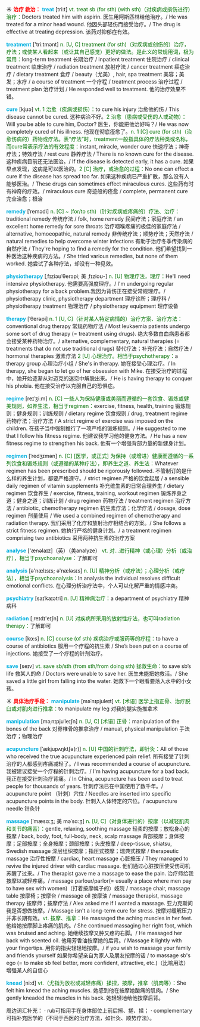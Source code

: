 ☀ <font color="red">**治疗 救治：**</font>
<font color="sky blue">**treat**</font> [tri:t] 
<font color="rgb(227, 108, 9)">vt. treat sb (for sth) (with sth)（对疾病或损伤进行）治疗：</font>Doctors treated him with aspirin. 医生用阿斯匹林给他治疗。/ He was treated for a minor head wound. 他因头部轻伤而接受治疗。/ The drug is effective at treating depression. 该药对抑郁症有效。

<font color="sky blue">**treatment**</font> ['tri:tmənt] 
<font color="rgb(227, 108, 9)">n. [U, C] treatment (for sth)（对疾病或创伤的）治疗，疗法；或使某人看起来（或让其自己感觉）更好的做法。是此义的常规用词，极为常用：</font>long-term treatment 长期治疗 / inpatient treatment 住院治疗 / clinical treatment 临床治疗 / radiation treatment 放射疗法 / cancer treatment 癌症治疗 / dietary treatment 食疗 / beauty（尤美）, hair, spa treatment 美容；美发；水疗 / a course of treatment 一个疗程 / treatment process 治疗过程 / treatment plan 治疗计划 / He responded well to treatment. 他的治疗效果不错。

<font color="sky blue">**cure**</font> [kjʊə] 
<font color="rgb(227, 108, 9)">vt. 1 治愈（疾病或损伤）：</font>to cure his injury 治愈他的伤 / This disease cannot be cured. 这种病治不好。<font color="rgb(227, 108, 9)">2 治愈（患病或受伤的人或动物）：</font>Will you be able to cure him, Doctor? 医生，你能把他治好吗？/ He was now completely cured of his illness. 他现在彻底痊愈了。<font color="rgb(227, 108, 9)">n. 1 [C] cure (for sth)（治愈伤病的）药物或疗法。表“疗法”时，treatment一般指具体的疗法种类或名称，而cure常表示疗法的有效程度：</font>instant, miracle, wonder cure 快速疗法；神奇疗法；特效疗法 / rest cure 静养疗法 / There is no known cure for the disease. 这种疾病目前还无法医治。/ If the disease is detected early, it has a cure. 如果早点发现，这病是可以医治的。<font color="rgb(227, 108, 9)">2 [C] 治疗，或治愈的过程：</font>No one can effect a cure if the disease has spread too far. 如果这种疾病已严重扩散，那么没有人能够医治。/ These drugs can sometimes effect miraculous cures. 这些药有时有神奇的疗效。/ miraculous cure 奇迹般的痊愈 / complete, permanent cure 完全治愈；根治 
           
<font color="sky blue">**remedy**</font> [ˈremədi]
<font color="rgb(227, 108, 9)">n. [C] ~ (for/to sth)（针对疾病或疼痛的）疗法、治疗：</font>traditional remedy 传统疗法 / folk, home remedy 民间疗法；家庭疗法 / an excellent home remedy for sore throats 治疗咽喉疼痛的极佳的家庭疗法 / alternative, homoeopathic, natural remedy 非传统疗法；顺势疗法；天然疗法 / natural remedies to help overcome winter infections 有助于治疗冬季传染病的自然疗法 / They're hoping to find a remedy for the condition. 他们希望找到一种医治这种疾病的方法。/ She tried various remedies, but none of them worked. 她尝试了各种疗法，却没有一种见效。
                       
<font color="sky blue">**physiotherapy**</font> [ˌfɪziəʊˈθerəpi; 美 ˌfɪzioʊ-]
<font color="rgb(227, 108, 9)">n. [U] 物理疗法，理疗：</font>He'll need intensive physiotherapy. 他需要高强度理疗。/ I'm undergoing regular physiotherapy for a back problem.我因为背伤正在接受常规理疗。/ physiotherapy clinic, physiotherapy department 理疗诊所；理疗科 / physiotherapy treatment 物理治疗 / physiotherapy equipment 理疗设备
           
<font color="sky blue">**therapy**</font> [ˈθerəpi]
<font color="rgb(227, 108, 9)">n. 1 [U, C]（针对某人特定病情的）治疗方案、治疗方法：</font>conventional drug therapy 常规药物疗法 / Most leukaemia patients undergo some sort of drug therapy (= treatment using drugs). 绝大多数白血病患者都会接受某种药物治疗。/ alternative, complementary, natural therapies (= treatments that do not use traditional drugs) 替代疗法；补充疗法；自然疗法 / hormonal therapies 激素疗法 <font color="rgb(227, 108, 9)">2 [U] 心理治疗。相当于psychotherapy：</font>a therapy group 心理治疗小组 / She's in therapy. 她在接受心理治疗。/ In therapy, she began to let go of her obsession with Mike. 在接受治疗的过程中，她开始逐渐从对迈克的迷恋中解脱出来。/ He is having therapy to conquer his phobia. 他在接受治疗以克服自己的恐惧症。

<font color="sky blue">**regime**</font> [reɪˈʒi:m]
<font color="rgb(227, 108, 9)">n. [C] 一些人为保持健康或美丽而遵循的一套饮食、锻炼或健美规则，如养生法，相当于regimen：</font>exercise, fitness, health, training 锻炼规则；健身规则；训练规则 / dietary regime 饮食规则 / drug, treatment regime 药物疗法；治疗方法 / A strict regime of exercise was imposed on the children. 在孩子当中强制推行了一项严格的锻炼规则。/ He suggested to me that I follow his fitness regime. 他建议我学习他的健身方法。/ He has a new fitness regime to strengthen his back. 他有一个增强背部力量的新健身计划。
           
<font color="sky blue">**regimen**</font> [ˈredʒɪmən]
<font color="rgb(227, 108, 9)">n. [C] [医学，或正式] 为保持（或增进）健康而遵循的一系列饮食和锻炼规则（或遵循的某种疗法），即养生之道、养生法：</font>Whatever regimen has been prescribed should be rigorously followed. 不管制订的是什么样的养生计划，都要严格遵守。/ strict regimen 严格的饮食起居 / a sensible daily regimen of vitamin supplements 补充维生素的日常合理养生 / dietary regimen 饮食养生 / exercise, fitness, training, workout regimen 锻炼养身之道；健身之道；训练计划 / drug regimen 药物疗法 / treatment regimen 治疗方法 / antibiotic, chemotherapy regimen 抗生素疗法；化学疗法 / dosage, dose regimen 剂量使用 / We used a combined regimen of chemotherapy and radiation therapy. 我们采用了化疗和放射治疗相结合的方案。/ She follows a strict fitness regimen. 她执行严格的健身计划。/ a treatment regimen comprising two antibiotics 采用两种抗生素的治疗方案

<font color="sky blue">**analyse**</font> ['ænəlaɪz]（英）（美analyze）
<font color="rgb(227, 108, 9)">vt. 对…进行精神（或心理）分析（或治疗），相当于psychoanalyse：</font>了解即可

<font color="sky blue">**analysis**</font> [ə'nælɪsɪs; ə'næləsɪs] 
<font color="rgb(227, 108, 9)">n. [U] 精神分析（或疗法）；心理分析（或疗法），相当于psychoanalysis：</font>In analysis the individual resolves difficult emotional conflicts. 在心理分析治疗法中，个人可以化解严重的情感冲突。
           
<font color="sky blue">**psychiatry**</font> [saɪˈkaɪətri]
<font color="rgb(227, 108, 9)">n. [U] 精神病治疗：</font>a department of psychiatry 精神病科

<font color="sky blue">**radiation**</font> [͵reɪdɪ'eɪʃn] 
<font color="rgb(227, 108, 9)">n. [U] 对疾病所采用的放射性疗法，也可叫radiation therapy：</font>了解即可

<font color="sky blue">**course**</font> [kɔ:s] 
<font color="rgb(227, 108, 9)">n. [C] course (of sth) 疾病治疗或服药等的疗程：</font>to have a course of antibiotics 服用一个疗程的抗生素 / She’s been put on a course of injections. 她接受了一个疗程的针剂治疗。

<font color="sky blue">**save**</font> [seɪv] 
<font color="rgb(227, 108, 9)">vt. save sb/sth (from sth/from doing sth) 拯救生命：</font>to save sb’s life 救某人的命 / Doctors were unable to save her. 医生未能把她救活。/ She saved a little girl from falling into the water. 她救下一个眼看要落入水中的小女孩。

☀ <font color="red">**具体治疗手段：**</font>
<font color="sky blue">**manipulate**</font> [məˈnɪpjuleɪt]
<font color="rgb(227, 108, 9)">vt. [术语] 医学上指正骨、治疗脱臼或对肌肉进行推拿：</font>to manipulate my leg 对我的腿实施推拿术
           
<font color="sky blue">**manipulation**</font> [məˌnɪpjuˈleɪʃn]
<font color="rgb(227, 108, 9)">n. [U, C] [术语] 正骨：</font>manipulation of the bones of the back 对脊椎骨的推拿治疗 / manual, physical manipulation 手法治疗；物理治疗
            
<font color="sky blue">**acupuncture**</font> [ˈækjupʌŋktʃə(r)]
<font color="rgb(227, 108, 9)">n. [U] 中国的针刺疗法，即针灸：</font>All of those who received the true acupuncture experienced pain relief. 所有接受了针刺治疗的人都感到疼痛减轻了。/ I was recommended a course of acupuncture. 我被建议接受一个疗程的针刺治疗。/ I'm having acupuncture for a bad back. 我正在接受针刺治疗背痛。/ In China, acupuncture has been used to treat people for thousands of years. 针刺疗法已在中国使用了数千年。/ acupuncture point （针刺）穴位 / Needles are inserted into specific acupuncture points in the body. 针刺入人体特定的穴位。/ acupuncture needle 针灸针
          
<font color="sky blue">**massage**</font> [ˈmæsɑ:ʒ; 美 məˈsɑ:ʒ]
<font color="rgb(227, 108, 9)">n. [U, C]（对身体进行的）按摩（以减轻肌肉和关节的痛苦）：</font>gentle, relaxing, soothing massage 轻柔的按摩；放松身心的按摩 / back, body, foot, full-body, neck, scalp massage 背部按摩；身体按摩；足部按摩；全身按摩；颈部按摩；头皮按摩 / deep-tissue, shiatsu, Swedish massage 深层组织按摩；指压式按摩；瑞典式按摩 / therapeutic massage 治疗性按摩 / cardiac, heart massage 心脏按压 / They managed to revive the injured driver with cardiac massage. 他们通过心脏按压使受伤司机苏醒了过来。/ The therapist gave me a massage to ease the pain. 治疗师给我按摩以减轻疼痛。/ massage parlour/parlor(= usually a place where men pay to have sex with women)（打着按摩幌子的）妓院 / massage chair, massage table 按摩椅；按摩台 / massage oil 按摩油 / massage therapist, massage therapy 按摩师；按摩疗法 / Alex asked me if I wanted a massage. 亚力克斯问我是否想做按摩。/ Massage isn't a long-term cure for stress. 按摩对缓解压力并非长期有效。<font color="rgb(227, 108, 9)">vt. 按摩、推拿：</font>He massaged the aching muscles in her feet. 他给她按摩脚上疼痛的肌肉。/ She continued massaging her right foot, which was bruised and aching. 她继续按摩又肿又疼的右脚。/ He massaged her back with scented oil. 他用芳香油按摩她的后背。/ Massage it lightly with your fingertips. 用你的指尖轻轻地按摩。/ if you wish to massage your family and friends yourself 如果你希望亲自为家人及朋友按摩的话 / to massage sb's ego (= to make sb feel better, more confident, attractive, etc.)（比喻用法）增强某人的自信心
           
<font color="sky blue">**knead**</font> [ni:d]
<font color="rgb(227, 108, 9)">vt.（尤指为放松或减轻疼痛）揉捏，按摩，推拿（肌肉等）：</font>She felt him knead the aching muscles. 她感到他在按摩她酸痛的肌肉。/ She gently kneaded the muscles in his back. 她轻轻地给他按摩后背。

周边词汇补充：
· rub可指用手在身体部位上前后擦、搓、揉；
· complementary可指补充医学的（不同于西医的治疗方法，如针灸、顺势疗法）。


